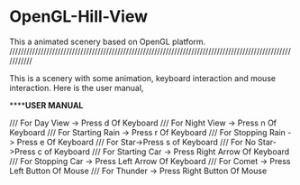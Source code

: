 # OpenGL-Hill-View
This a animated scenery based on OpenGL platform.
///////////////////////////////////////////////////////////////////////////////////////////////////////////

This is a scenery with some animation, keyboard interaction and mouse interaction. Here is the user manual,

**************************************************USER MANUAL**********************************************

/// For Day View -> Press d Of Keyboard
/// For Night View -> Press n Of Keyboard
/// For Starting Rain -> Press r Of Keyboard 
/// For Stopping Rain -> Press e Of Keyboard
/// For Star->Press s of Keyboard
/// For No Star->Press c of Keyboard
/// For Starting Car -> Press Right Arrow Of Keyboard
/// For Stopping Car -> Press Left Arrow Of Keyboard
/// For Comet -> Press Left Button Of Mouse
/// For Thunder -> Press Right Button Of Mouse
